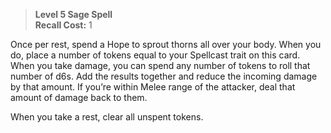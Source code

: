 > **Level 5 Sage Spell**  
> **Recall Cost:** 1

Once per rest, spend a Hope to sprout thorns all over your body. When you do, place a number of tokens equal to your Spellcast trait on this card. When you take damage, you can spend any number of tokens to roll that number of d6s. Add the results together and reduce the incoming damage by that amount. If you’re within Melee range of the attacker, deal that amount of damage back to them.

When you take a rest, clear all unspent tokens.

